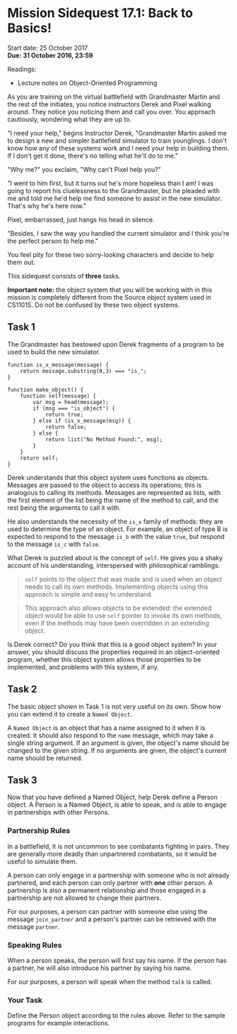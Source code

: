 # Mission Sidequest 17.1: Back to Basics!

Start date: 25 October 2017  
**Due: 31 October 2016, 23:59**

Readings:  
- Lecture notes on Object-Oriented Programming
    
    
As you are training on the virtual battlefield with Grandmaster Martin and the rest of the initiates, you notice instructors Derek and Pixel walking around. They notice you noticing them and call you over. You approach cautiously, wondering what they are up to.

"I need your help," begins Instructor Derek, "Grandmaster Martin asked me to design a new and simpler battlefield simulator to train younglings. I don't know how any of these systems work and I need your help in building them. If I don't get it done, there's no telling what he'll do to me."

"Why me?" you exclaim, "Why can't Pixel help you?"

"I went to him first, but it turns out he's more hopeless than I am! I was going to report his cluelessness to the Grandmaster, but he pleaded with me and told me he'd help me find someone to assist in the new simulator. That's why he's here now."

Pixel, embarrassed, just hangs his head in silence.

"Besides, I saw the way you handled the current simulator and I think you're the perfect person to help me."

You feel pity for these two sorry-looking characters and decide to help them out.

This sidequest consists of **three** tasks.

**Important note:** the object system that you will be working with in this mission is completely different from the Source object system used in CS1101S. Do not be confused by these two object systems.

## Task 1

The Grandmaster has bestowed upon Derek fragments of a program to be used to build the new simulator.

```
function is_x_message(message) {
    return message.substring(0,3) === "is_";
}

function make_object() {
    function self(message) {
        var msg = head(message);
        if (msg === "is_object") {
            return true;
        } else if (is_x_message(msg)) {
            return false;
        } else {
            return list("No Method Found:", msg);
        }
    }
    return self;
}
```

Derek understands that this object system uses functions as objects. Messages are passed to the object to access its operations; this is analogous to calling its methods. Messages are represented as lists, with the first element of the list being the name of the method to call, and the rest being the arguments to call it with.

He also understands the necessity of the `is_x` family of methods: they are used to determine the type of an object. For example, an object of type B is expected to respond to the message `is_b` with the value `true`, but respond to the message `is_c` with `false`.

What Derek is puzzled about is the concept of `self`. He gives you a shaky account of his understanding, interspersed with philosophical ramblings:


> `self` points to the object that was made and is used when an object needs to call its own methods. Implementing objects using this approach is simple and easy to understand.

> This approach also allows objects to be extended: the extended object would be able to use `self` pointer to invoke its own methods, even if the methods may have been overridden in an extending object.

Is Derek correct? Do you think that this is a good object system? In your answer, you should discuss the properties required in an object-oriented program, whether this object system allows those properties to be implemented, and problems with this system, if any.


## Task 2

The basic object shown in Task 1 is not very useful on its own. Show how you can extend it to create a `Named Object`.

A `Named Object` is an object that has a name assigned to it when it is created. It should also respond to the `name` message, which may take a single string argument. If an argument is given, the object's name should be changed to the given string. If no arguments are given, the object's current name should be returned.


## Task 3

Now that you have defined a Named Object, help Derek define a Person object. A Person is a Named Object, is able to speak, and is able to engage in partnerships with other Persons.

### Partnership Rules
In a battlefield, it is not uncommon to see combatants fighting in pairs. They are generally more deadly than unpartnered combatants, so it would be useful to simulate them.

A person can only engage in a partnership with someone who is not already partnered, and each person can only partner with **one** other person. A partnership is also a permanent relationship and those engaged in a partnership are not allowed to change their partners.

For our purposes, a person can partner with someone else using the message `join_partner` and a person's partner can be retrieved with the message `partner`.

### Speaking Rules
When a person speaks, the person will first say his name. If the person has a partner, he will also introduce his partner by saying his name.

For our purposes, a person will speak when the method `talk` is called.

### Your Task

Define the Person object according to the rules above. Refer to the sample programs for example interactions.

